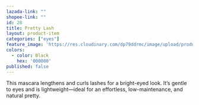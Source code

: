 ```yaml
---
lazada-link: ""
shopee-link: ""
id: 28
title: Pretty Lash
layout: product-item
categories: ["eyes"]
feature_image: 'https://res.cloudinary.com/dp79ddrmc/image/upload/products/prettyLash.jpg'
colors:
  - color: Black
    hex: '000000'
published: false
---
```

This mascara lengthens and curls lashes for a bright-eyed look. It’s gentle to eyes and is lightweight—ideal for an effortless, low-maintenance, and natural pretty.
